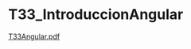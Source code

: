 # T33_IntroduccionAngular

[T33Angular.pdf](https://github.com/EdgarFalco/T33_IntroduccionAngular/files/8231073/T33Angular.pdf)
